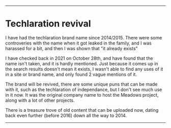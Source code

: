 
***

# Techlaration revival

I have had the techlaration brand name since 2014/2015. There were some controveries with the name when it got leaked in the family, and I was harassed for a bit, and then I was shown that "it already exists"

I have checked back in 2021 on October 28th, and have found that the name isn't taken, and it is hardly mentioned. Just because it comes up in the search results doesn't mean it exists, I wasn't able to find any uses of it in a site or brand name, and only found 2 vague mentions of it.

The brand will be revived, there are some unique puns that can be made with it, such as the techlaration of independance, but I don't see much use in it now. It was the original company name to host the Meadows project, along with a lot of other projects.

There is a treasure trove of old content that can be uploaded now, dating back even further (before 2016) down all the way to 2014.

***
